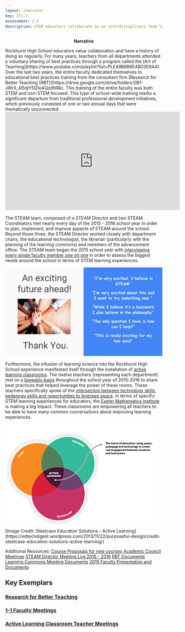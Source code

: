 ```yaml
---
layout: indicator
key: ST1.7
assessment: 2.5
description: STEM educators collaborate as an interdisciplinary team to plan, implement, and improve integrated STEM learning experiences.
---
```

<p align="center">
<b>Narrative</b>
</p>
Rockhurst High School educators value collaboration and have a history of doing so regularly. For many years, teachers from all departments attended a voluntary sharing of best practices through a program called the [Art of Teaching](https://www.youtube.com/playlist?list=PLE49B6B6E48D3E6A4). Over the last two years, the entire faculty dedicated themselves to educational best practices training from the consultant firm [Research for Better Teaching (RBT)](https://drive.google.com/drive/folders/0B1-JIRrX_4I5djY5Q1o4QzdhRlk). This training of the entire faculty was both STEM and non-STEM focused. This type of school-wide training marks a significant departure from traditional professional development initiatives, which previously consisted of one or two annual days that were thematically unconnected.

<div class="embed-container">
<iframe width="560" height="315" src="https://www.youtube.com/embed/8H-vuCg_rYQ?list=PLE49B6B6E48D3E6A4" frameborder="0" allowfullscreen></iframe>
</div>

The STEAM team, composed of a STEAM Director and two STEAM Coordinators met nearly every day of the 2015 - 2016 school year in order to plan, implement, and improve aspects of STEAM around the school. Beyond those three, the STEAM Director worked closely with department chairs, the educational technologist, the librarian (particularly with the planning of the learning commons) and members of the advancement office. The STEAM team began the 2015 school year with [interviewing every single faculty member one on one](https://docs.google.com/presentation/d/1cISBkHWQQZFmaYLIFg7AS7BK9QArEQK0mi4XL1duqpM/edit) in order to assess the biggest needs around the school in terms of STEM learning experiences. 

<div class="flex-wrapper">
  <img src="/img/Reactions to STEAM.jpg">
</div>

Furthermore, the infusion of learning science into the Rockhurst High School experience manifested itself through the installation of [active learning classrooms](http://steam.rockhursths.edu/active-learning/classroom-description/). The twelve teachers (representing each department) met on a [biweekly basis](https://drive.google.com/drive/folders/0B1-JIRrX_4I5fnhSVHA0TjR1MWR5UnlxbFViSG5nWHA3SXBVcXdIT0lQcERMRkctendfRkk?usp=sharing) throughout the school year of 2015-2016 to share best practices that helped leverage the power of these rooms. These teachers specifically spoke of the [intersection between technology skills, pedagogy skills and opportunities to leverage space](http://steam.rockhursths.edu/active-learning/). In terms of specific STEM learning experiences for educators, the [Exeter Mathematics Institute](http://steam.rockhursths.edu/2016/08/10/EMI-2016.html) is making a big impact. These classrooms are empowering all teachers to be able to have many common conversations about improving learning experiences.
<div class="flex-wrapper">
  <img src="/img/Active Learning.jpeg">
</div>
[Image Credit: Steelcase Education Solutions - Active Learning](https://edtechdigest.wordpress.com/2013/11/22/purposeful-design/credit-steelcase-education-solutions-active-learning/)


Additional Resources:
[Course Proposals for new courses](https://docs.google.com/document/d/1ZZy4ViDLS5x7UpTZIh33AIJ2ZynsaSSavLNfTgEWkaM/edit)
[Academic Council Meetings](https://drive.google.com/drive/folders/0B1-JIRrX_4I5aHZFaVR6TllNWms)
[STEAM Director Meeting Log 2015 - 2016](https://docs.google.com/document/d/1f2xr8xrGjAUUdxTViPVCessaoE7a22vjPQCTcU7DkNk/edit)
[RBT Documents](https://drive.google.com/drive/folders/0B1-JIRrX_4I5djY5Q1o4QzdhRlk)
[Learning Commons Meeting Documents](https://drive.google.com/drive/folders/0B1-JIRrX_4I5SWlQTGdNMlFkaUE)
[2015 Faculty Presentation and Documents](https://drive.google.com/drive/folders/0B1-JIRrX_4I5Y09kNWc5Tk5kVDg)

## Key Exemplars
### [Research for Better Teaching](https://drive.google.com/drive/folders/0B1-JIRrX_4I5djY5Q1o4QzdhRlk)
### [1-1 Faculty Meetings](https://drive.google.com/drive/folders/0B1-JIRrX_4I5Y09kNWc5Tk5kVDg)
### [Active Learning Classroom Teacher Meetings](https://drive.google.com/drive/folders/0B1-JIRrX_4I5fnhSVHA0TjR1MWR5UnlxbFViSG5nWHA3SXBVcXdIT0lQcERMRkctendfRkk?usp=sharing)


